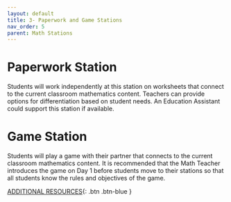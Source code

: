```yaml
---
layout: default
title: 3- Paperwork and Game Stations
nav_order: 5
parent: Math Stations
---
```


# Paperwork Station  

Students will work independently at this station on worksheets that connect to the current classroom mathematics content. Teachers can provide options for differentiation based on student needs. An Education Assistant could support this station if available. 

# Game Station 

Students will play a game with their partner that connects to the current classroom mathematics content. It is recommended that the Math Teacher introduces the game on Day 1 before students move to their stations so that all students know the rules and objectives of the game.  

[ADDITIONAL RESOURCES](additional-resources.html){: .btn .btn-blue }
